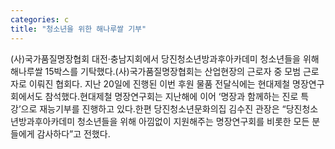```yaml
---
categories: c
title: "청소년을 위한 해나루쌀 기부"
---
```

(사)국가품질명장협회 대전·충남지회에서 당진청소년방과후아카데미 청소년들을 위해 해나루쌀 15박스를 기탁했다.(사)국가품질명장협회는 산업현장의 근로자 중 모범 근로자로 이뤄진 협회다. 지난 20일에 진행된 이번 후원 물품 전달식에는 현대제철 명장연구회에서도 참석했다.현대제철 명장연구회는 지난해에 이어 ‘명장과 함께하는 진로 특강’으로 재능기부를 진행하고 있다.한편 당진청소년문화의집 김수진 관장은 “당진청소년방과후아카데미 청소년들을 위해 아낌없이 지원해주는 명장연구회를 비롯한 모든 분들에게 감사하다”고 전했다.